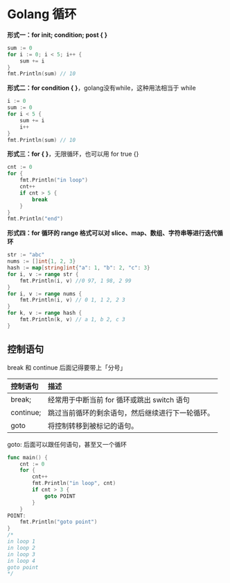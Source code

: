 # Golang 循环

**形式一：for init; condition; post { }**

```go
sum := 0
for i := 0; i < 5; i++ {
	sum += i
}
fmt.Println(sum) // 10

```

**形式二：for condition { }**，golang没有while，这种用法相当于 while

```go
i := 0
sum := 0
for i < 5 {
	sum += i
	i++
}
fmt.Println(sum) // 10
```

**形式三：for { }**，无限循环，也可以用 for true {}

```go
cnt := 0
for {
	fmt.Println("in loop")
	cnt++
	if cnt > 5 {
		break
	}
}
fmt.Println("end")
```

**形式四：for 循环的 range 格式可以对 slice、map、数组、字符串等进行迭代循环**

```go
str := "abc"
nums := []int{1, 2, 3}
hash := map[string]int{"a": 1, "b": 2, "c": 3}
for i, v := range str {
	fmt.Println(i, v) //0 97, 1 98, 2 99
}
for i, v := range nums {
	fmt.Println(i, v) // 0 1, 1 2, 2 3
}
for k, v := range hash {
	fmt.Println(k, v) // a 1, b 2, c 3
}
```

## 控制语句

break 和 continue 后面记得要带上「分号」

| 控制语句  | 描述                                             |
| :-------- | :----------------------------------------------- |
| break;    | 经常用于中断当前 for 循环或跳出 switch 语句      |
| continue; | 跳过当前循环的剩余语句，然后继续进行下一轮循环。 |
| goto      | 将控制转移到被标记的语句。                       |

goto: 后面可以跟任何语句，甚至又一个循环

```go
func main() {
	cnt := 0
	for {
		cnt++
		fmt.Println("in loop", cnt)
		if cnt > 3 {
			goto POINT
		}
	}
POINT:
	fmt.Println("goto point")
}
/*
in loop 1
in loop 2
in loop 3
in loop 4
goto point
*/
```

